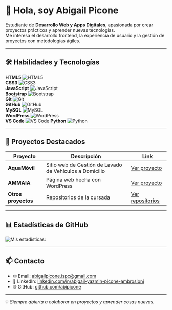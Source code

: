 # 👋 Hola, soy Abigail Picone

Estudiante de **Desarrollo Web y Apps Digitales**, apasionada por crear proyectos prácticos y aprender nuevas tecnologías.  
Me interesa el desarrollo frontend, la experiencia de usuario y la gestión de proyectos con metodologías ágiles.

---

## 🛠️ Habilidades y Tecnologías

**HTML5** ![HTML5](https://img.shields.io/badge/HTML5-90%25-brightgreen)  
**CSS3** ![CSS3](https://img.shields.io/badge/CSS3-85%25-blue)  
**JavaScript** ![JavaScript](https://img.shields.io/badge/JavaScript-70%25-yellow)  
**Bootstrap** ![Bootstrap](https://img.shields.io/badge/Bootstrap-70%25-purple)  
**Git** ![Git](https://img.shields.io/badge/Git-80%25-red)  
**GitHub** ![GitHub](https://img.shields.io/badge/GitHub-85%25-black)  
**MySQL** ![MySQL](https://img.shields.io/badge/MySQL-50%25-blue)  
**WordPress** ![WordPress](https://img.shields.io/badge/WordPress-75%25-blueviolet)  
**VS Code** ![VS Code](https://img.shields.io/badge/VS%20Code-80%25-007ACC)
**Python** ![Python](https://img.shields.io/badge/Python-85%25-3776AB)

---

## 📂 Proyectos Destacados

| Proyecto | Descripción | Link |
|----------|-------------|------|
| **AquaMóvil** | Sitio web de Gestión de Lavado de Vehículos a Domicilio | [Ver proyecto](https://aquamovil-lavadero.netlify.app/) |
| **AMMAIA** | Página web hecha con WordPress | [Ver proyecto](https://www.ammaia.free.nf/) |
| **Otros proyectos** | Repositorios de la cursada | [Ver repositorios](https://github.com/orgs/Proyecto-Integrador-I-ISPC/repositories) |

---

## 📊 Estadísticas de GitHub

![Mis estadísticas:](https://github-readme-stats.vercel.app/api?username=abipicone&show_icons=true&theme=radical)

---

## 📫 Contacto

- ✉ Email: abigailpicone.ispc@gmail.com  
- 🔗 LinkedIn: [linkedin.com/in/abigail-yazmin-picone-ambrosioni](http://www.linkedin.com/in/abigail-yazmin-picone-ambrosioni-800859385)  
- 🌐 GitHub: [github.com/abipicone](https://github.com/abipicone)

---

💡 *Siempre abierta a colaborar en proyectos y aprender cosas nuevas.*
